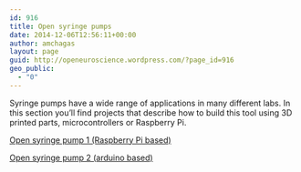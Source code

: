 ```yaml
---
id: 916
title: Open syringe pumps
date: 2014-12-06T12:56:11+00:00
author: amchagas
layout: page
guid: http://openeuroscience.wordpress.com/?page_id=916
geo_public:
  - "0"
---
```

Syringe pumps have a wide range of applications in many different labs. In this section you&#8217;ll find projects that describe how to build this tool using 3D printed parts, microcontrollers or Raspberry Pi.

[Open syringe pump 1 (Raspberry Pi based)](http://openeuroscience.wordpress.com/hardware-projects/wetware/open-source-syringe-pump/ "Open source syringe pump")

[Open syringe pump 2 (arduino based)](http://openeuroscience.wordpress.com/hardware-projects/wetware/916-2/open-syringe-pump-2/ "Open Syringe pump 2")
